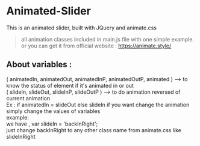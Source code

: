 # Animated-Slider
This is an animated slider, built with JQuery and animate.css

> all animation classes included in main.js file with one simple example.
or you can get it from official website : https://animate.style/
## About variables :
( animatedIn, animatedOut, animatedInP, animatedOutP, animated ) --> to know the status of element if it's animated in or out   
( slideIn, slideOut, slideInP, slideOutP ) --> to do animation reversed of current animation \
Ex : if animatedIn = slideOut else slideIn
if you want change the animation simply change the values of variables \
example: \
we have , var slideIn = 'backInRight';\
just change backInRight to any other class name from animate.css like slideInRight
